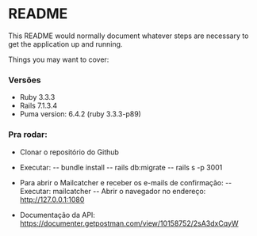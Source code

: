 # README

This README would normally document whatever steps are necessary to get the
application up and running.

Things you may want to cover:

### Versões

- Ruby 3.3.3
- Rails 7.1.3.4
- Puma version: 6.4.2 (ruby 3.3.3-p89)

### Pra rodar:

- Clonar o repositório do Github
- Executar:
  -- bundle install
  -- rails db:migrate
  -- rails s -p 3001

- Para abrir o Mailcatcher e receber os e-mails de confirmação:
  -- Executar: mailcatcher
  -- Abrir o navegador no endereço: http://127.0.0.1:1080

- Documentação da API: https://documenter.getpostman.com/view/10158752/2sA3dxCqyW
